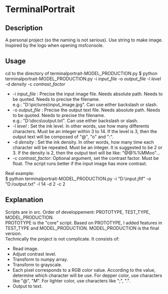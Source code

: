 # TerminalPortrait

## Description
A personal project (so the naming is not serious). Use string to make image. Inspired by the logo when opening msfconsole.


## Usage
cd to the directory of terminalportrait-MODEL_PRODUCTION.py
    $ python terminalportrait-MODEL_PRODUCTION.py -i *input_file* -o *output_file* -l *level* -d *density* -c *contrast_factor*
- -i *input_file* : Precise the input image file. Needs absolute path. Needs to be quoted. Needs to precise the filename.  
e.g.: "D:\pictures\input_image.jpg". Can use either backslash or slash.
- -o *output_file* : Precise the output text file. Needs absolute path. Needs to be quoted. Needs to precise the filename.  
e.g.: "D:\docs\output.txt". Can use either backslash or slash.
- -l *level* : Set the ink level. In other words, use how many differents characters. Must be an integer within 3 to 14. If the level is 3, then the output text will be composed of "@", "o" and ":".
- -d *density* : Set the ink density. In other words, how many time each character will be repeated. Must be an integer. It is suggested to be 2 or 3. If the density is 2, then the output text will be like: "@@%%MMoo"...
- -c *contrast_factor*: Optional argument, set the contrast factor. Must be float. The script runs better if the input image has more contrast.  

Real example:  
    $ python terminalportrait-MODEL_PRODUCTION.py -i "D:\input.jfif" -o "D:/output.txt" -l 14 -d 2 -c 2  

## Explanation
Scripts are in src. Order of developpement: PROTOTYPE, TEST_TYPE, MODEL_PRODUCTION.  
PROTOTYPE is the "core" script. Based on PROTOTYPE, I added features in TEST_TYPE and MODEL_PRODUCTION. MODEL_PRODUCTION is the final version.  
Technically the project is not complicate. It consists of:  
- Read image.  
- Adjust contrast level.
- Transform to numpy array.  
- Transform to grayscale.  
- Each pixel corresponds to a RGB color value. According to the value, determine which character will be use. For depper color, use characters like "@", "M". For lighter color, use characters like ";", ".".  
- Output to text.